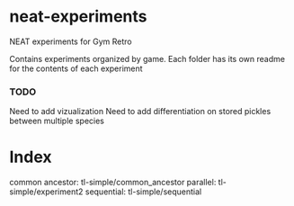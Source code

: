 # neat-experiments
NEAT experiments for Gym Retro

Contains experiments organized by game. Each folder has its own readme for the contents of each experiment

### TODO

Need to add vizualization
Need to add differentiation on stored pickles between multiple species



# Index

common ancestor: tl-simple/common_ancestor
parallel: tl-simple/experiment2
sequential: tl-simple/sequential